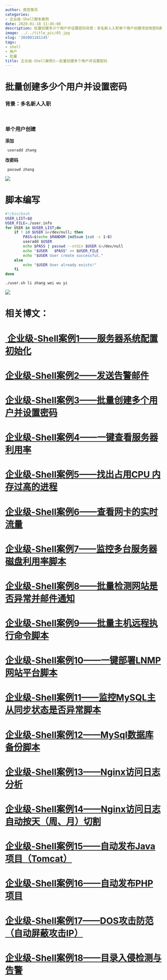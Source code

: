 ```yaml
---
author: 南宫乘风
categories:
- 企业级-Shell脚本案例
date: 2020-01-18 11:45:08
description: 批量创建多少个用户并设置密码背景：多名新人入职单个用户创建添加改密码脚本编写相关博文：企业级案例服务器系统配置初始化企业级案例发送告警邮件企业级案例批量创建多个用户并设置密码企业级案例一键查看服务器利。。。。。。。
image: ../../title_pic/65.jpg
slug: '202001181145'
tags:
- shell
- 用户
- 批量
title: 企业级-Shell案例3——批量创建多个用户并设置密码
---
```


<!--more-->

# 批量创建多少个用户并设置密码

### 背景：多名新人入职

 

### 单个用户创建

**添加**

```
 useradd zhang
```

**改密码**

```
 passwd zhang
```

![](../../image/20200118111945342.png)

# 脚本编写

```bash
#!/bin/bash
USER_LIST=$@
USER_FILE=./user.info
for USER in $USER_LIST;do
	if ! id $USER &>/dev/null; then
		PASS=$(echo $RANDOM |md5sum |cut -c 1-8)
		useradd $USER
		echo $PASS | passwd --stdin $USER &>/dev/null
		echo "$USER   $PASS" >> $USER_FILE
		echo "$USER User create successful."
	else
		echo "$USER User already exists!"
	fi
done
```

```
./user.sh li zhang wei wu yi
```

![](../../image/2020011811442955.png)

# 相关博文：

# [ 企业级-Shell案例1——服务器系统配置初始化](https://blog.csdn.net/heian_99/article/details/104027379)

# [企业级-Shell案例2——发送告警邮件](https://blog.csdn.net/heian_99/article/details/104028229)

# [企业级-Shell案例3——批量创建多个用户并设置密码](https://blog.csdn.net/heian_99/article/details/104028407)

# [企业级-Shell案例4——一键查看服务器利用率](https://blog.csdn.net/heian_99/article/details/104028739)

# [企业级-Shell案例5——找出占用CPU 内存过高的进程](https://blog.csdn.net/heian_99/article/details/104030019)

# [企业级-Shell案例6——查看网卡的实时流量](https://blog.csdn.net/heian_99/article/details/104030173)

# [企业级-Shell案例7——监控多台服务器磁盘利用率脚本](https://blog.csdn.net/heian_99/article/details/104031458)

# [企业级-Shell案例8——批量检测网站是否异常并邮件通知](https://blog.csdn.net/heian_99/article/details/104032121)

# [企业级-Shell案例9——批量主机远程执行命令脚本](https://blog.csdn.net/heian_99/article/details/104039706)

# [企业级-Shell案例10——一键部署LNMP网站平台脚本](https://blog.csdn.net/heian_99/article/details/104039886)

# [企业级-Shell案例11——监控MySQL主从同步状态是否异常脚本](https://blog.csdn.net/heian_99/article/details/104040379)

# [企业级-Shell案例12——MySql数据库备份脚本](https://blog.csdn.net/heian_99/article/details/104061077)

# [企业级-Shell案例13——Nginx访问日志分析](https://blog.csdn.net/heian_99/article/details/104061361)

# [企业级-Shell案例14——Nginx访问日志自动按天（周、月）切割](https://blog.csdn.net/heian_99/article/details/104061818)

# [企业级-Shell案例15——自动发布Java项目（Tomcat）](https://blog.csdn.net/heian_99/article/details/104062470)

# [企业级-Shell案例16——自动发布PHP项目](https://blog.csdn.net/heian_99/article/details/104062967)

# [企业级-Shell案例17——DOS攻击防范（自动屏蔽攻击IP）](https://blog.csdn.net/heian_99/article/details/104063402)

# [企业级-Shell案例18——目录入侵检测与告警](https://blog.csdn.net/heian_99/article/details/104063746)
